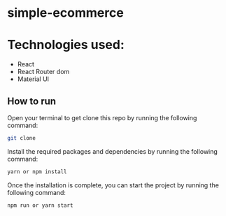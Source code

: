 # simple-ecommerce

 # Technologies used:
- React
- React Router dom
- Material UI

## How to run

Open your terminal to get clone this repo by running the following command:
```bash
git clone
```
Install the required packages and dependencies by running the following command:
```bash
yarn or npm install
```
Once the installation is complete, you can start the project by running the following command:
```bash
npm run or yarn start
```